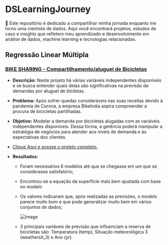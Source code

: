 # DSLearningJourney
 🚀 Este repositório é dedicado a compartilhar minha jornada enquanto me torno uma cientista de dados. Aqui você encontrará projetos, estudos de caso e insights que refletem meu aprendizado e desenvolvimento em análise de dados, machine learning e tecnologias relacionadas. 

## Regressão Linear Múltipla 
### [BIKE SHARING - Compartilhamento/aluguel de Bicicletas](https://github.com/leticiap-rocha/Bike-Sharing-Multiple-Linear-Regression)
- **Descrição:** Neste projeto há várias variáveis independentes disponíveis e se busca entender quais delas são significativas na previsão de demandas por aluguel de biciletas.
-  **Problema:** Após sofrer quedas consideráveis nas suas receitas devido à pandemia de Corona, a empresa BikeIndia aspira compreender a procura de bicicletas partilhadas.
-  **Objetivo:** Modelar a demanda por bicicletas alugadas com as variáveis independentes disponíveis. Dessa forma, a gerência poderá manipular a estratégia de negócios para atender aos níveis de demanda e às expectativas dos clientes.

- [Clique Aqui e acesse o projeto completo.](https://github.com/leticiap-rocha/Bike-Sharing-Multiple-Linear-Regression)
 
-  **Resultados:**
   - Foram necessários 6 modelos até que se chegasse em um que se considerasse satisfatório;
   - Encontrou-se a  equação da superfície mais bem ajustada com base no modelo
   - Os valores indicaram que, após realizadas as previsões,  o modelo parece muito bom e que pode generalizar muito bem em vários conjuntos de dados;
   
     ![image](https://github.com/user-attachments/assets/4e23b4d9-1018-4037-b7e1-3ed91f5f12f3)

   - 3 principais variáveis de previsão que influenciam a reserva de bicicletas são: Temperatura (temp); Situação meteorológica 3 (weathersit_3) e Ano (yr).
  
